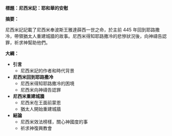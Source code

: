 **標題：尼西米記：耶和華的安慰**

**摘要：**

尼西米記記載了尼西米奉波斯王雅達薛西一世之命，於主前 445 年回到耶路撒冷，帶領猶太人重建城牆的故事。尼西米得知耶路撒冷的悲慘狀況後，向神禱告認罪，祈求神幫助他們。

**大綱：**

* **引言**
    * 尼西米記的作者和時代背景
* **尼西米回到耶路撒冷**
    * 尼西米得知耶路撒冷的困境
    * 尼西米向神禱告認罪
* **尼西米重建城牆**
    * 尼西米在王面前蒙恩
    * 猶太人開始重建城牆
* **結論**
    * 尼西米效法榜樣，關心神國度的事
    * 祈求神復興教會